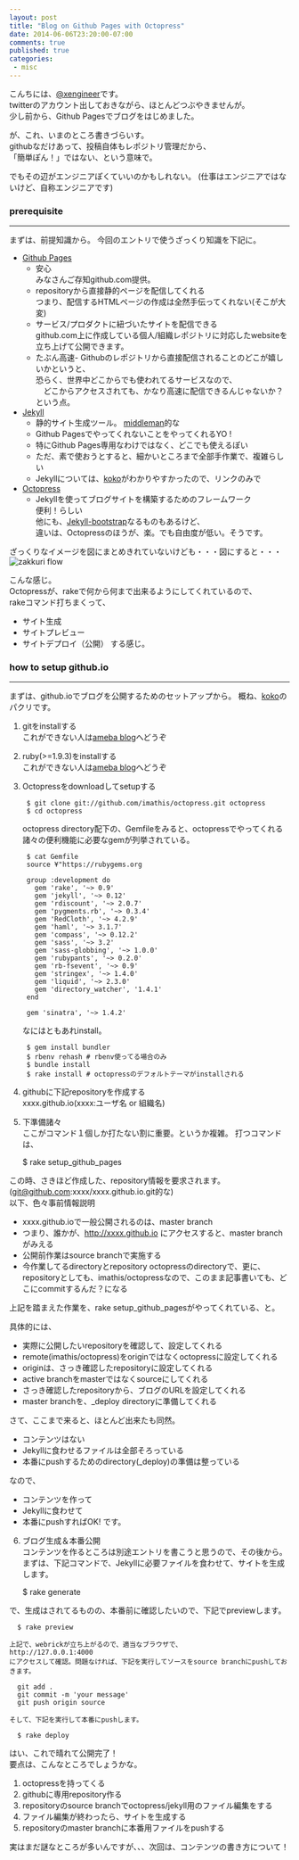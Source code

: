 ```yaml
---
layout: post
title: "Blog on Github Pages with Octopress"
date: 2014-06-06T23:20:00-07:00
comments: true
published: true
categories:
 - misc
---
```



こんちには、[@xengineer](https://twitter.com/xengineer01)です。  
twitterのアカウント出しておきながら、ほとんどつぶやきませんが。  
少し前から、Github Pagesでブログをはじめました。  

が、これ、いまのところ書きづらいす。  
githubなだけあって、投稿自体もレポジトリ管理だから、  
「簡単ぽん！」ではない、という意味で。

でもその辺がエンジニアぽくていいのかもしれない。
(仕事はエンジニアではないけど、自称エンジニアです)

<!-- more -->

### prerequisite
----------

まずは、前提知識から。
今回のエントリで使うざっくり知識を下記に。

- [Github Pages](https://pages.github.com/)  
  - 安心  
    みなさんご存知github.com提供。  
  - repositoryから直接静的ページを配信してくれる  
    つまり、配信するHTMLページの作成は全然手伝ってくれない(そこが大変)  
  - サービス/プロダクトに紐づいたサイトを配信できる  
    github.com上に作成している個人/組織レポジトリに対応したwebsiteを立ち上げて公開できます。  
  - たぶん高速-
    Githubのレポジトリから直接配信されることのどこが嬉しいかというと、  
    恐らく、世界中どこからでも使われてるサービスなので、  
  　どこからアクセスされても、かなり高速に配信できるんじゃないか？という点。  
- [Jekyll](http://jekyllrb.com/)  
  - 静的サイト生成ツール。 [middleman](http://middlemanapp.com/)的な  
  - Github PagesでやってくれないことをやってくれるYO !  
  - 特にGithub Pages専用なわけではなく、どこでも使えるぽい  
  - ただ、素で使おうとすると、細かいところまで全部手作業で、複雑らしい  
  - Jekyllについては、[koko](http://melborne.github.io/2012/05/13/first-step-of-jekyll/)がわかりやすかったので、リンクのみで
- [Octopress](http://octopress.org/)  
  - Jekyllを使ってブログサイトを構築するためのフレームワーク  
    便利！らしい  
    他にも、[Jekyll-bootstrap](http://jekyllbootstrap.com/)なるものもあるけど、  
    違いは、Octopressのほうが、楽。でも自由度が低い。そうです。  

ざっくりなイメージを図にまとめきれていないけども・・・図にすると・・・  
![zakkuri flow](http://blog.branch4.pw/images/2014/06/jekyll_octopress_flow.png)  

こんな感じ。  
Octopressが、rakeで何から何まで出来るようにしてくれているので、  
rakeコマンド打ちまくって、
- サイト生成
- サイトプレビュー
- サイトデプロイ（公開）
する感じ。

### how to setup github.io
----------
まずは、github.ioでブログを公開するためのセットアップから。
概ね、[koko](http://octopress.org/docs/setup/)のパクリです。

1. gitをinstallする  
  これができない人は[ameba blog](http://ameba.jp)へどうぞ
2. ruby(>=1.9.3)をinstallする  
  これができない人は[ameba blog](http://ameba.jp)へどうぞ
3. Octopressをdownloadしてsetupする

        $ git clone git://github.com/imathis/octopress.git octopress  
        $ cd octopress

    octopress directory配下の、Gemfileをみると、octopressでやってくれる  
    諸々の便利機能に必要なgemが列挙されている。

        $ cat Gemfile
        source ¥"https://rubygems.org  

        group :development do  
          gem 'rake', '~> 0.9'  
          gem 'jekyll', '~> 0.12'  
          gem 'rdiscount', '~> 2.0.7'  
          gem 'pygments.rb', '~> 0.3.4'  
          gem 'RedCloth', '~> 4.2.9'  
          gem 'haml', '~> 3.1.7'  
          gem 'compass', '~> 0.12.2'  
          gem 'sass', '~> 3.2'  
          gem 'sass-globbing', '~> 1.0.0'  
          gem 'rubypants', '~> 0.2.0'  
          gem 'rb-fsevent', '~> 0.9'  
          gem 'stringex', '~> 1.4.0'  
          gem 'liquid', '~> 2.3.0'  
          gem 'directory_watcher', '1.4.1'  
        end  

        gem 'sinatra', '~> 1.4.2'  

    なにはともあれinstall。

        $ gem install bundler
        $ rbenv rehash # rbenv使ってる場合のみ
        $ bundle install
        $ rake install # octopressのデフォルトテーマがinstallされる


4. githubに下記repositoryを作成する  
  xxxx.github.io(xxxx:ユーザ名 or 組織名)

5. 下準備諸々  
  ここがコマンド１個しか打たない割に重要。というか複雑。
  打つコマンドは、

      $ rake setup_github_pages

  この時、さきほど作成した、repository情報を要求されます。(git@github.com:xxxx/xxxx.github.io.git的な)  
  以下、色々事前情報説明  
  - xxxx.github.ioで一般公開されるのは、master branch  
  - つまり、誰かが、http://xxxx.github.io にアクセスすると、master branchがみえる  
  - 公開前作業はsource branchで実施する  
  - 今作業してるdirectoryとrepository
    octopressのdirectoryで、更に、repositoryとしても、imathis/octopressなので、このまま記事書いても、どこにcommitするんだ？になる  

  上記を踏まえた作業を、rake setup_github_pagesがやってくれている、と。  

  具体的には、  

  - 実際に公開したいrepositoryを確認して、設定してくれる
  - remote(imathis/octopress)をoriginではなくoctopressに設定してくれる
  - originは、さっき確認したrepositoryに設定してくれる
  - active branchをmasterではなくsourceにしてくれる
  - さっき確認したrepositoryから、ブログのURLを設定してくれる
  - master branchを、_deploy directoryに準備してくれる  

  さて、ここまで来ると、ほとんど出来たも同然。  
  - コンテンツはない
  - Jekyllに食わせるファイルは全部そろっている
  - 本番にpushするためのdirectory(_deploy)の準備は整っている

  なので、
  - コンテンツを作って
  - Jekyllに食わせて
  - 本番にpushすればOK!
  です。

6. ブログ生成＆本番公開  
  コンテンツを作るところは別途エントリを書こうと思うので、その後から。  
  まずは、下記コマンドで、Jekyllに必要ファイルを食わせて、サイトを生成します。  

      $ rake generate

  で、生成はされてるものの、本番前に確認したいので、下記でpreviewします。  

      $ rake preview

    上記で、webrickが立ち上がるので、適当なブラウザで、  
    http://127.0.0.1:4000  
    にアクセスして確認。問題なければ、下記を実行してソースをsource branchにpushしておきます。

      git add .
      git commit -m 'your message'
      git push origin source

    そして、下記を実行して本番にpushします。

      $ rake deploy

はい、これで晴れて公開完了！  
要点は、こんなところでしょうかな。  

1. octopressを持ってくる  
2. githubに専用repository作る  
3. repositoryのsource branchでoctopress/jekyll用のファイル編集をする  
4. ファイル編集が終わったら、サイトを生成する  
5. repositoryのmaster branchに本番用ファイルをpushする  

実はまだ謎なところが多いんですが、、、次回は、コンテンツの書き方について！
